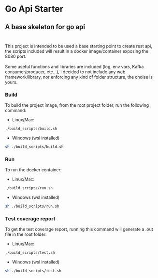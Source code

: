 # Go Api Starter
 ## A base skeleton for go api<br><br>
 This project is intended to be used a base starting point to create rest api,
 the scripts included will result in a docker image/container exposing the 8080 port.
 <br><br>
 Some useful functions and libraries are included (log, env vars, Kafka consumer/producer, etc...), i decided to not include any web framework/library, nor enforcing any kind of folder structure, the choise is yours.

### Build

To build the project image, from the root project folder, run the following command:

- Linux/Mac:
```sh
./build_scripts/build.sh
```
- Windows (wsl installed)
```sh
sh ./build_scripts/build.sh
```
### Run

To run the docker container:
- Linux/Mac:
```sh
./build_scripts/run.sh
```
- Windows (wsl installed)
```sh
sh ./build_scripts/run.sh
```
### Test coverage report

To get the test coverage report, running this command will generate a .out file in the root folder:
- Linux/Mac:
```sh
./build_scripts/test.sh
```
- Windows (wsl installed)
```sh
sh ./build_scripts/test.sh
```
